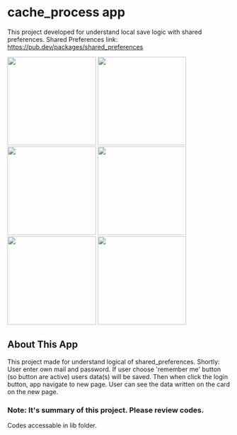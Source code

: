 # cache_process app
This project developed for understand local save logic with shared preferences.
Shared Preferences link: https://pub.dev/packages/shared_preferences


<img src = "https://github.com/keremsaltik/Cache_Process/assets/141556976/ee6bf6b9-1937-4a46-b333-8d7ce952572e" width = "200"> 
<img src = "https://github.com/keremsaltik/Cache_Process/assets/141556976/f17470d8-4325-45e4-b806-2b125e4a0ffe" width = "200">  
<img src = "https://github.com/keremsaltik/Cache_Process/assets/141556976/b8c229dc-d90a-4935-b5dc-e28f74dff4f9" width = "200">


<img src = "https://github.com/keremsaltik/Cache_Process/assets/141556976/164eea9f-4cda-471e-938b-579c741198b8" width = "200">
<img src = "https://github.com/keremsaltik/Cache_Process/assets/141556976/2b0559a0-0865-476e-b465-a07cf73a099b" width = "200">    
<img src = "https://github.com/keremsaltik/Cache_Process/assets/141556976/2bd001c0-b33e-4eb0-b362-f0be0307444a" width = "200"> 

## About This App

This project made for understand logical of shared_preferences.
Shortly:
  User enter own mail and password. If user choose 'remember me' button (so button are active) users data(s) will be saved.
  Then when click the login button, app navigate to new page. User can see the data written on the card on the new page.

### Note: It's summary of this project. Please review codes.
  Codes accessable in lib folder. 
